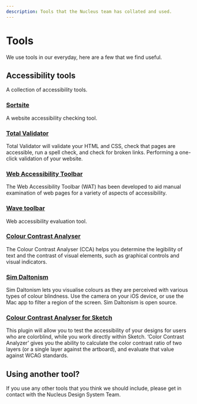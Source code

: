 ```yaml
---
description: Tools that the Nucleus team has collated and used.
---
```


# Tools

We use tools in our everyday, here are a few that we find useful.

## Accessibility tools

A collection of accessibility tools.

### [Sortsite](https://www.powermapper.com/products/desktop/try/)  

A website accessibility checking tool.  

### [Total Validator](https://www.totalvalidator.com/)  

Total Validator will validate your HTML and CSS, check that pages are accessible, run a spell check, and check for broken links. Performing a one-click validation of your website.  

### [Web Accessibility Toolbar](https://developer.paciellogroup.com/resources/wat/)  

The Web Accessibility Toolbar (WAT) has been developed to aid manual examination of web pages for a variety of aspects of accessibility.  

### [Wave toolbar](http://wave.webaim.org/)  

Web accessibility evaluation tool.  

### [Colour Contrast Analyser](https://developer.paciellogroup.com/resources/contrastanalyser/)  

The Colour Contrast Analyser (CCA) helps you determine the legibility of text and the contrast of visual elements, such as graphical controls and visual indicators.

### [Sim Daltonism](https://michelf.ca/projects/sim-daltonism/)  

Sim Daltonism lets you visualise colours as they are perceived with various types of colour blindness. Use the camera on your iOS device, or use the Mac app to filter a region of the screen. Sim Daltonism is open source.

### [Colour Contrast Analyser for Sketch](https://github.com/getflourish/Sketch-Color-Contrast-Analyser)  

This plugin will allow you to test the accessibility of your designs for users who are colorblind, while you work directly within Sketch. ‘Color Contrast Analyzer’ gives you the ability to calculate the color contrast ratio of two layers (or a single layer against the artboard), and evaluate that value against WCAG standards.  

## Using another tool?

If you use any other tools that you think we should include, please get in contact with the Nucleus Design System Team.

